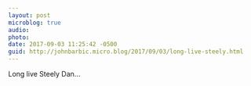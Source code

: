 ```yaml
---
layout: post
microblog: true
audio: 
photo: 
date: 2017-09-03 11:25:42 -0500
guid: http://johnbarbic.micro.blog/2017/09/03/long-live-steely.html
---
```

Long live Steely Dan...
